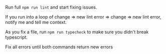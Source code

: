 Run full `npm run lint` and start fixing issues.

If you run into a loop of change => new lint error => change => new lint error, notify me and tell me
context.

As you fix a file, run `npm run typecheck` to make sure you didn't break typescript.

Fix all errors until both commands return new errors